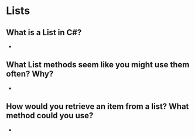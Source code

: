 # Lists

## What is a List in C#?

* 

## What List methods seem like you might use them often? Why?

*

## How would you retrieve an item from a list? What method could you use?

*